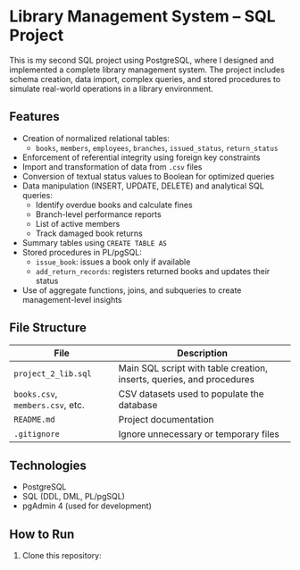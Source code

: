 # Library Management System – SQL Project

This is my second SQL project using PostgreSQL, where I designed and implemented a complete library management system. The project includes schema creation, data import, complex queries, and stored procedures to simulate real-world operations in a library environment.

## Features

- Creation of normalized relational tables:
  - `books`, `members`, `employees`, `branches`, `issued_status`, `return_status`
- Enforcement of referential integrity using foreign key constraints
- Import and transformation of data from `.csv` files
- Conversion of textual status values to Boolean for optimized queries
- Data manipulation (INSERT, UPDATE, DELETE) and analytical SQL queries:
  - Identify overdue books and calculate fines
  - Branch-level performance reports
  - List of active members
  - Track damaged book returns
- Summary tables using `CREATE TABLE AS`
- Stored procedures in PL/pgSQL:
  - `issue_book`: issues a book only if available
  - `add_return_records`: registers returned books and updates their status
- Use of aggregate functions, joins, and subqueries to create management-level insights

## File Structure

| File                          | Description                                 |
|-------------------------------|---------------------------------------------|
| `project_2_lib.sql`           | Main SQL script with table creation, inserts, queries, and procedures |
| `books.csv`, `members.csv`, etc. | CSV datasets used to populate the database |
| `README.md`                   | Project documentation                       |
| `.gitignore`                  | Ignore unnecessary or temporary files       |

## Technologies

- PostgreSQL
- SQL (DDL, DML, PL/pgSQL)
- pgAdmin 4 (used for development)

## How to Run

1. Clone this repository:

